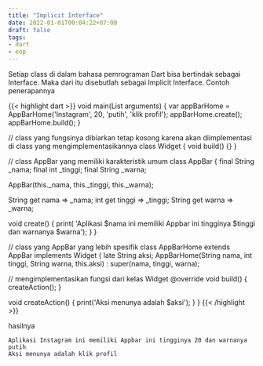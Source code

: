 ```yaml
---
title: "Implicit Interface"
date: 2022-01-01T00:04:22+07:00
draft: false
tags:
- dart
- oop
---
```


Setiap class di dalam bahasa pemrograman Dart bisa bertindak sebagai Interface. Maka dari itu disebutlah sebagai Implicit Interface. Contoh penerapannya

{{< highlight dart >}}
void main(List<String> arguments) {
  var appBarHome = AppBarHome('Instagram', 20, 'putih', 'klik profil');
  appBarHome.create();
  appBarHome.build();
}

// class yang fungsinya dibiarkan tetap kosong karena akan diimplementasi di class yang mengimplementasikannya
class Widget {
  void build() {}
}

// class AppBar yang memiliki karakteristik umum
class AppBar {
  final String _nama;
  final int _tinggi;
  final String _warna;

  AppBar(this._nama, this._tinggi, this._warna);

  String get nama => _nama;
  int get tinggi => _tinggi;
  String get warna => _warna;

  void create() {
    print(
        'Aplikasi $nama ini memiliki Appbar ini tingginya $tinggi dan warnanya $warna');
  }
}

// class yang AppBar yang lebih spesifik
class AppBarHome extends AppBar implements Widget {
  late String aksi;
  AppBarHome(String nama, int tinggi, String warna, this.aksi)
      : super(nama, tinggi, warna);

  // mengimplementasikan fungsi dari kelas Widget
  @override
  void build() {
    createAction();
  }

  void createAction() {
    print('Aksi menunya adalah $aksi');
  }
}
{{< /highlight >}}

hasilnya

    Aplikasi Instagram ini memiliki Appbar ini tingginya 20 dan warnanya putih
    Aksi menunya adalah klik profil